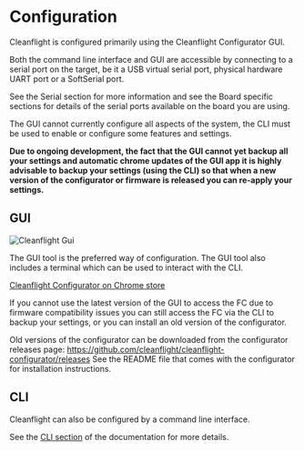# Configuration

Cleanflight is configured primarily using the Cleanflight Configurator GUI.

Both the command line interface and GUI are accessible by connecting to a serial port on the target,
be it a USB virtual serial port, physical hardware UART port or a SoftSerial port.

See the Serial section for more information and see the Board specific sections for details of the serial ports available on the board you are using.

The GUI cannot currently configure all aspects of the system, the CLI must be used to enable or configure
some features and settings.

**Due to ongoing development, the fact that the GUI cannot yet backup all your settings and automatic chrome updates of the GUI app it is highly advisable to backup your settings (using the CLI) so that when a new version of the configurator or firmware is released you can re-apply your settings.**

## GUI

![Cleanflight Gui](../../development/Screenshots/cleanflight-gui.png)

The GUI tool is the preferred way of configuration. The GUI tool also includes a terminal which
can be used to interact with the CLI.

[Cleanflight Configurator on Chrome store](https://chrome.google.com/webstore/detail/cleanflight-configurator/enacoimjcgeinfnnnpajinjgmkahmfgb)

If you cannot use the latest version of the GUI to access the FC due to firmware compatibility issues you can still access the FC via the CLI to backup your settings, or you can install an old version of the configurator.

Old versions of the configurator can be downloaded from the configurator releases page: https://github.com/cleanflight/cleanflight-configurator/releases
See the README file that comes with the configurator for installation instructions.

## CLI

Cleanflight can also be configured by a command line interface.

See the [CLI section](Cli.md) of the documentation for more details.
